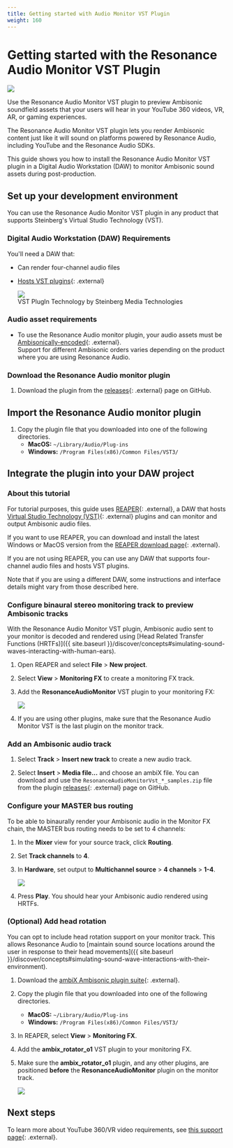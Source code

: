 ```yaml
---
title: Getting started with Audio Monitor VST Plugin
weight: 160
---
```

# Getting started with the Resonance Audio Monitor VST Plugin

<img src="{{ site.baseurl }}/images/vst/vst_updated_hero.png">

Use the Resonance Audio Monitor VST plugin to preview Ambisonic soundfield
assets that your users will hear in your YouTube 360 videos, VR, AR, or
gaming experiences.

The Resonance Audio Monitor VST plugin lets you render Ambisonic content just
like it will sound on platforms powered by Resonance Audio, including YouTube
and the Resonance Audio SDKs.

This guide shows you how to install the Resonance Audio Monitor VST plugin
in a Digital Audio Workstation (DAW) to monitor Ambisonic sound
assets during post-production.


## Set up your development environment
You can use the Resonance Audio Monitor VST plugin in any product that
supports Steinberg's Virtual Studio Technology (VST).

### Digital Audio Workstation (DAW) Requirements
You'll need a DAW that:<br>

*  Can render four-channel audio files
*  [Hosts VST plugins](//en.wikipedia.org/wiki/Virtual_Studio_Technology#VST_hosts){: .external}

    <img src="{{ site.baseurl }}/images/vst/VST3_Logo.png"><br>
    VST PlugIn Technology by Steinberg Media Technologies

### Audio asset requirements
*  To use the Resonance Audio monitor plugin, your audio assets must be
   [Ambisonically-encoded](//support.google.com/youtube/answer/6395969?co=GENIE.Platform%3DDesktop&hl=en){: .external}.<br>
   Support for different Ambisonic orders varies depending on the product
   where you are using Resonance Audio.

### Download the Resonance Audio monitor plugin
1.  Download the plugin from the [releases](//github.com/resonance-audio/resonance-audio-daw-tools/releases){: .external} page on GitHub.

## Import the Resonance Audio monitor plugin
1.  Copy the plugin file that you downloaded into one of the following
    directories.<br>
    *  **MacOS:** `~/Library/Audio/Plug-ins`
    *  **Windows:** `/Program Files(x86)/Common Files/VST3/`


## Integrate the plugin into your DAW project

### About this tutorial
For tutorial purposes, this guide uses [REAPER](//reaper.fm){: .external}, a DAW that hosts [Virtual Studio Technology (VST)](//en.wikipedia.org/wiki/Virtual_Studio_Technology){: .external}
plugins and can monitor and output Ambisonic audio files.

If you want to use REAPER, you can download and install the latest Windows or MacOS version
from the [REAPER download page](//reaper.fm/download.php){: .external}.

If you are not using REAPER, you can use any DAW that supports four-channel
audio files and hosts VST plugins.

Note that if you are using a different DAW, some instructions and interface
details might vary from those described here.


### Configure binaural stereo monitoring track to preview Ambisonic tracks

With the Resonance Audio Monitor VST plugin, Ambisonic audio sent to your
monitor is decoded and rendered using [Head Related Transfer Functions (HRTFs)]({{ site.baseurl }}/discover/concepts#simulating-sound-waves-interacting-with-human-ears).

1.  Open REAPER and select **File** > **New project**.

1.  Select **View** > **Monitoring FX** to create a monitoring FX track.

1.  Add the **ResonanceAudioMonitor** VST plugin to your monitoring FX:

    <img src="{{ site.baseurl }}/images/vst/resonance_audio_monitor_fx.png">

1.  If you are using other plugins, make sure that the
    Resonance Audio Monitor VST is the last plugin on the monitor track.

### Add an Ambisonic audio track

1.  Select **Track** > **Insert new track** to create a new audio track.

1.  Select **Insert** > **Media file...** and choose an ambiX file. You can download
    and use the `ResonanceAudioMonitorVst_*_samples.zip` file from the plugin
    [releases](//github.com/resonance-audio/resonance-audio-daw-tools/releases/){: .external} page on GitHub.

### Configure your MASTER bus routing
To be able to binaurally render your Ambisonic audio in the Monitor FX chain,
the MASTER bus routing needs to be set to 4 channels:

1.  In the **Mixer** view for your source track, click **Routing**.

1.  Set **Track channels** to **4**.

1.  In **Hardware**, set output to **Multichannel source** > **4 channels** > **1-4**.

    <img src="{{ site.baseurl }}/images/vst/master_bus_settings.png">

1.  Press **Play**. You should hear your Ambisonic audio rendered using HRTFs.

### (Optional) Add head rotation
You can opt to include head rotation support on your monitor track. This allows
Resonance Audio to [maintain sound source locations around the user in response
to their head movements]({{ site.baseurl }}/discover/concepts#simulating-sound-wave-interactions-with-their-environment).

1.  Download the [ambiX Ambisonic plugin suite](http://www.matthiaskronlachner.com/?p=2015){: .external}.

1.  Copy the plugin file that you downloaded into one of the following
    directories.<br>
    *  **MacOS:** `~/Library/Audio/Plug-ins`
    *  **Windows:** `/Program Files(x86)/Common Files/VST3/`

1.  In REAPER, select **View** > **Monitoring FX**.

1.  Add the **ambix_rotator_o1** VST plugin to your monitoring FX.

1.  Make sure the **ambix_rotator_o1** plugin, and any other plugins, are
    positioned **before** the **ResonanceAudioMonitor** plugin on the monitor
    track.

    <img src="{{ site.baseurl }}/images/vst/resonance_audio_monitor_rotator_fx.png">


## Next steps
To learn more about YouTube 360/VR video requirements, see [this support page](//support.google.com/youtube/answer/6395969){: .external}.

